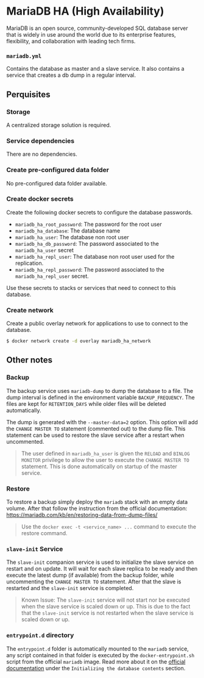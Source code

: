 # MariaDB HA (High Availability)

MariaDB is an open source, community-developed SQL database server that is widely in use around the world due to its enterprise features, flexibility, and collaboration with leading tech firms.

### `mariadb.yml`
Contains the database as master and a slave service. It also contains a service that creates a db dump in a regular interval.

## Perquisites
### Storage
A centralized storage solution is required.

### Service dependencies
There are no dependencies.

### Create pre-configured data folder
No pre-configured data folder available.

### Create docker secrets
Create the following docker secrets to configure the database passwords.

- `mariadb_ha_root_password`: The password for the root user
- `mariadb_ha_database`: The database name
- `mariadb_ha_user`: The database non root user
- `mariadb_ha_db_password`: The password associated to the `mariadb_ha_user` secret
- `mariadb_ha_repl_user`: The database non root user used for the replication.
- `mariadb_ha_repl_password`: The password associated to the `mariadb_ha_repl_user` secret.

Use these secrets to stacks or services that need to connect to this database.

### Create network
Create a public overlay network for applications to use to connect to the database.

```sh
$ docker network create -d overlay mariadb_ha_network
```

## Other notes
### Backup 
The backup service uses `mariadb-dump` to dump the database to a file. The dump interval is defined in the environment variable `BACKUP_FREQUENCY`. The files are kept for `RETENTION_DAYS` while older files will be deleted automatically.

The dump is generated with the `--master-data=2` option. This option will add the `CHANGE MASTER TO` statement (commented out) to the dump file. This statement can be used to restore the slave service after a restart when uncommented.
> The user defined in `mariadb_ha_user` is given the `RELOAD` and `BINLOG MONITOR` privilege to allow the user to execute the `CHANGE MASTER TO` statement. This is done automatically on startup of the master service.

### Restore 
To restore a backup simply deploy the `mariadb` stack with an empty data volume. After that follow the instruction from the official documentation: https://mariadb.com/kb/en/restoring-data-from-dump-files/
> Use the `docker exec -t <service_name> ...` command to execute the restore command.

### `slave-init` Service
The `slave-init` companion service is used to initialize the slave service on restart and on update. It will wait for each slave replica to be ready and then execute the latest dump (if available) from the backup folder, while uncommenting the `CHANGE MASTER TO` statement. After that the slave is restarted and the `slave-init` service is completed.
> Known Issue: The `slave-init` service will not start nor be executed when the slave service is scaled down or up. This is due to the fact that the `slave-init` service is not restarted when the slave service is scaled down or up.

### `entrypoint.d` directory
The `entrypoint.d` folder is automatically mounted to the `mariadb` service, any script contained in that folder is executed by the `docker-entrypoint.sh` script from the official `mariadb` image. Read more about it on the [official documentation](https://hub.docker.com/_/mariadb/) under the `Initializing the database contents` section.